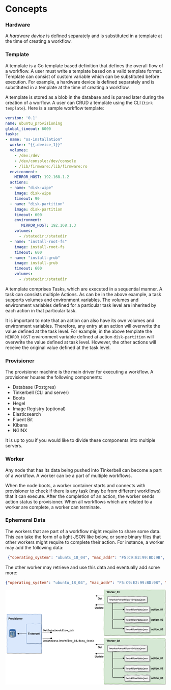 # Concepts

### Hardware
A *hardware device* is defined separately and is substituted in a template at the time of creating a workflow.

### Template

A template is a Go template based definition that defines the overall flow of a workflow.
A user must write a template based on a valid template format.
Template can consist of custom variable which can be substituted before execution.
For example, a hardware device is defined separately and is substituted in a template at the time of creating a workflow.

A template is stored as a blob in the database and is parsed later during the creation of a worflow.
A user can CRUD a template using the CLI (`tink template`).
Here is a sample workflow template:

```yaml
version: '0.1'
name: ubuntu_provisioning
global_timeout: 6000
tasks:
- name: "os-installation"
  worker: "{{.device_1}}"
  volumes:
    - /dev:/dev
    - /dev/console:/dev/console
    - /lib/firmware:/lib/firmware:ro
  environment:
    MIRROR_HOST: 192.168.1.2
  actions:
  - name: "disk-wipe"
    image: disk-wipe
    timeout: 90
  - name: "disk-partition"
    image: disk-partition
    timeout: 600
    environment:
       MIRROR_HOST: 192.168.1.3
    volumes:
      - /statedir:/statedir
  - name: "install-root-fs"
    image: install-root-fs
    timeout: 600
  - name: "install-grub"
    image: install-grub
    timeout: 600
    volumes:
      - /statedir:/statedir
```

A template comprises Tasks, which are executed in a sequential manner.
A task can consists multiple Actions.
As can be in the above example, a task supports volumes and environment variables.
The volumes and environment variables defined for a particular task level are inherited by each action in that particular task.

It is important to note that an action can also have its own volumes and environment variables.
Therefore, any entry at an action will overwrite the value defined at the task level.
For example, in the above template the `MIRROR_HOST` environment variable defined at action `disk-partition` will overwrite the value defined at task level.
However, the other actions will receive the original value defined at the task level.


### Provisioner

The provisioner machine is the main driver for executing a workflow.
A provisioner houses the following components:
 - Database (Postgres)
 - Tinkerbell (CLI and server)
 - Boots
 - Hegel
 - Image Registry (optional)
 - Elasticsearch
 - Fluent Bit
 - Kibana
 - NGINX

It is up to you if you would like to divide these components into multiple servers.

### Worker

Any node that has its data being pushed into Tinkerbell can become a part of a workflow.
A worker can be a part of multiple workflows.

When the node boots, a worker container starts and connects with provisioner to check if there is any task (may be from different workflows) that it can execute.
After the completion of an action, the worker sends action status to provisioner.
When all workflows which are related to a worker are complete, a worker can terminate.


### Ephemeral Data

The workers that are part of a workflow might require to share some data.
This can take the form of a light JSON like below, or some binary files that other workers might require to complete their action.
For instance, a worker may add the following data:

```json
 {"operating_system": "ubuntu_18_04", "mac_addr": "F5:C9:E2:99:BD:9B", "instance_id": "123e4567-e89b-12d3-a456-426655440000"}
```

The other worker may retrieve and use this data and eventually add some more:

```json
{"operating_system": "ubuntu_18_04", "mac_addr": "F5:C9:E2:99:BD:9B", "instance_id": "123e4567-e89b-12d3-a456-426655440000", "ip_addresses": [{"address_family": 4, "address": "172.27.0.23", "cidr": 31, "private": true}]}
```
![](img/ephemeral-data.png)

